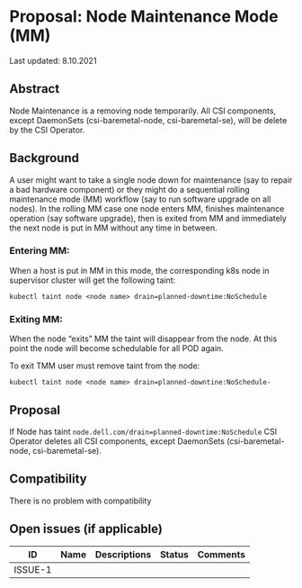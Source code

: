 # Proposal: Node Maintenance Mode (MM)

Last updated: 8.10.2021


## Abstract

Node Maintenance is a removing node temporarily. All CSI components, except DaemonSets (csi-baremetal-node, csi-baremetal-se), will be delete by the CSI Operator.

## Background

A user might want to take a single node down for maintenance (say to repair a bad hardware component) or they might do a sequential rolling maintenance mode (MM) workflow (say to run software upgrade on all nodes). In the rolling MM case one node enters MM, finishes maintenance operation (say software upgrade), then is exited from MM and immediately the next node is put in MM without any time in between.

### Entering MM:

When a host is put in MM in this mode, the corresponding k8s node in supervisor cluster will get the following taint:
```
kubectl taint node <node name> drain=planned-downtime:NoSchedule
```

### Exiting MM:
When the node “exits” MM the taint will disappear from the node. At this point the node will become schedulable for all POD again.

To exit TMM user must remove taint from the node:
```
kubectl taint node <node name> drain=planned-downtine:NoSchedule-
```

## Proposal

If Node has taint ```node.dell.com/drain=planned-downtime:NoSchedule``` CSI Operator deletes all CSI components, except DaemonSets (csi-baremetal-node, csi-baremetal-se).


## Compatibility

There is no problem with compatibility


## Open issues (if applicable)

ID | Name | Descriptions | Status | Comments
---| -----| -------------| ------ | --------
ISSUE-1 |   |   |   |   
